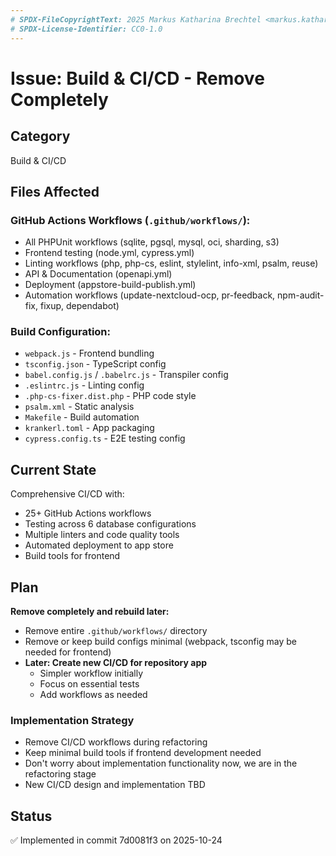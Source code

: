 ```yaml
---
# SPDX-FileCopyrightText: 2025 Markus Katharina Brechtel <markus.katharina.brechtel@thengo.net>
# SPDX-License-Identifier: CC0-1.0
---
```


# Issue: Build & CI/CD - Remove Completely

## Category
Build & CI/CD

## Files Affected

### GitHub Actions Workflows (`.github/workflows/`):
- All PHPUnit workflows (sqlite, pgsql, mysql, oci, sharding, s3)
- Frontend testing (node.yml, cypress.yml)
- Linting workflows (php, php-cs, eslint, stylelint, info-xml, psalm, reuse)
- API & Documentation (openapi.yml)
- Deployment (appstore-build-publish.yml)
- Automation workflows (update-nextcloud-ocp, pr-feedback, npm-audit-fix, fixup, dependabot)

### Build Configuration:
- `webpack.js` - Frontend bundling
- `tsconfig.json` - TypeScript config
- `babel.config.js` / `.babelrc.js` - Transpiler config
- `.eslintrc.js` - Linting config
- `.php-cs-fixer.dist.php` - PHP code style
- `psalm.xml` - Static analysis
- `Makefile` - Build automation
- `krankerl.toml` - App packaging
- `cypress.config.ts` - E2E testing config

## Current State
Comprehensive CI/CD with:
- 25+ GitHub Actions workflows
- Testing across 6 database configurations
- Multiple linters and code quality tools
- Automated deployment to app store
- Build tools for frontend

## Plan
**Remove completely and rebuild later:**

- Remove entire `.github/workflows/` directory
- Remove or keep build configs minimal (webpack, tsconfig may be needed for frontend)
- **Later: Create new CI/CD for repository app**
  - Simpler workflow initially
  - Focus on essential tests
  - Add workflows as needed

### Implementation Strategy
- Remove CI/CD workflows during refactoring
- Keep minimal build tools if frontend development needed
- Don't worry about implementation functionality now, we are in the refactoring stage
- New CI/CD design and implementation TBD

## Status
✅ Implemented in commit 7d0081f3 on 2025-10-24

